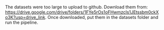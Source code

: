 The datasets were too large to upload to github. Download them from: https://drive.google.com/drive/folders/1FYe5rOs1oFHwmzcIs1JEtssbm0ckXo3K?usp=drive_link.
Once downloaded, put them in the datasets folder and run the pipeline.
